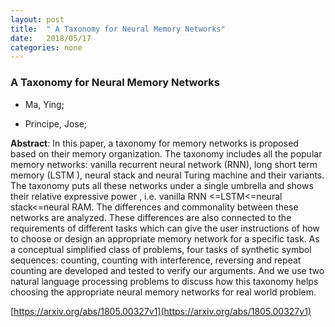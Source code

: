 ```yaml
---
layout: post
title:  " A Taxonomy for Neural Memory Networks"
date:   2018/05/17
categories: none
---
```




### A Taxonomy for Neural Memory Networks



* Ma, Ying; 

* Principe, Jose; 





**Abstract**:  In this paper, a taxonomy for memory networks is proposed based on their memory organization. The taxonomy includes all the popular memory networks: vanilla recurrent neural network (RNN), long short term memory (LSTM ), neural stack and neural Turing machine and their variants. The taxonomy puts all these networks under a single umbrella and shows their relative expressive power , i.e. vanilla RNN &lt;=LSTM&lt;=neural stack&lt;=neural RAM. The differences and commonality between these networks are analyzed. These differences are also connected to the requirements of different tasks which can give the user instructions of how to choose or design an appropriate memory network for a specific task. As a conceptual simplified class of problems, four tasks of synthetic symbol sequences: counting, counting with interference, reversing and repeat counting are developed and tested to verify our arguments. And we use two natural language processing problems to discuss how this taxonomy helps choosing the appropriate neural memory networks for real world problem. 



 [https://arxiv.org/abs/1805.00327v1](https://arxiv.org/abs/1805.00327v1) 

